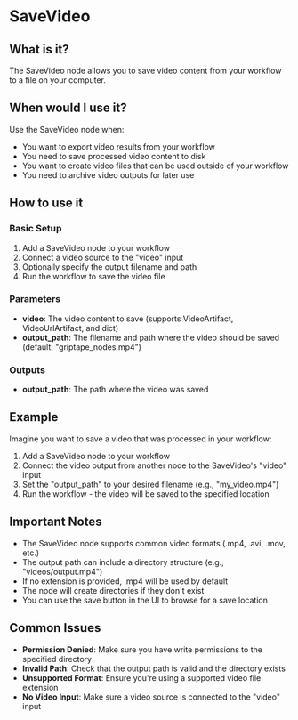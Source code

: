 # SaveVideo

## What is it?

The SaveVideo node allows you to save video content from your workflow to a file on your computer.

## When would I use it?

Use the SaveVideo node when:

- You want to export video results from your workflow
- You need to save processed video content to disk
- You want to create video files that can be used outside of your workflow
- You need to archive video outputs for later use

## How to use it

### Basic Setup

1. Add a SaveVideo node to your workflow
1. Connect a video source to the "video" input
1. Optionally specify the output filename and path
1. Run the workflow to save the video file

### Parameters

- **video**: The video content to save (supports VideoArtifact, VideoUrlArtifact, and dict)
- **output_path**: The filename and path where the video should be saved (default: "griptape_nodes.mp4")

### Outputs

- **output_path**: The path where the video was saved

## Example

Imagine you want to save a video that was processed in your workflow:

1. Add a SaveVideo node to your workflow
1. Connect the video output from another node to the SaveVideo's "video" input
1. Set the "output_path" to your desired filename (e.g., "my_video.mp4")
1. Run the workflow - the video will be saved to the specified location

## Important Notes

- The SaveVideo node supports common video formats (.mp4, .avi, .mov, etc.)
- The output path can include a directory structure (e.g., "videos/output.mp4")
- If no extension is provided, .mp4 will be used by default
- The node will create directories if they don't exist
- You can use the save button in the UI to browse for a save location

## Common Issues

- **Permission Denied**: Make sure you have write permissions to the specified directory
- **Invalid Path**: Check that the output path is valid and the directory exists
- **Unsupported Format**: Ensure you're using a supported video file extension
- **No Video Input**: Make sure a video source is connected to the "video" input